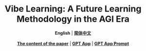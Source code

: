 <h1 align="center">Vibe Learning: A Future Learning Methodology in the AGI Era</h1>
<div align="center">
  <strong>English</strong> | <a href="./README_zh_CN.md"><strong>简体中文</strong></a>
  <br/>
  <br/>
  <a href="./vibe-learning.md"><strong>The content of the paper</strong></a> | <a href="https://chatgpt.com/g/g-67f0ddc7c3d88191b7966a0ea4960626-vibe-learning"><strong>GPT App</strong></a> | <a href="./gpt-app-instruction.md"><strong>GPT App Prompt</strong></a>
</div>